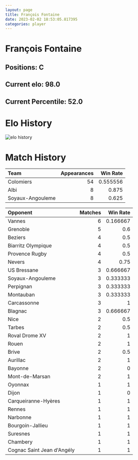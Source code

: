 ```yaml
---  
layout: page  
title: François Fontaine  
date: 2023-02-02 18:53:05.817395  
categories: player  
---
```

# François Fontaine

## Positions: C

## Current elo: 98.0

## Current Percentile: 52.0

# Elo History


![elo history](history_FrançoisFontaine.png)
# Match History


| Team             |   Appearances |   Win Rate |
|:-----------------|--------------:|-----------:|
| Colomiers        |            54 |   0.555556 |
| Albi             |             8 |   0.875    |
| Soyaux-Angouleme |             8 |   0.625    |

| Opponent                   |   Matches |   Win Rate |
|:---------------------------|----------:|-----------:|
| Vannes                     |         6 |   0.166667 |
| Grenoble                   |         5 |   0.6      |
| Beziers                    |         4 |   0.5      |
| Biarritz Olympique         |         4 |   0.5      |
| Provence Rugby             |         4 |   0.5      |
| Nevers                     |         4 |   0.75     |
| US Bressane                |         3 |   0.666667 |
| Soyaux-Angouleme           |         3 |   0.333333 |
| Perpignan                  |         3 |   0.333333 |
| Montauban                  |         3 |   0.333333 |
| Carcassonne                |         3 |   1        |
| Blagnac                    |         3 |   0.666667 |
| Nice                       |         2 |   0.5      |
| Tarbes                     |         2 |   0.5      |
| Roval Drome XV             |         2 |   1        |
| Rouen                      |         2 |   1        |
| Brive                      |         2 |   0.5      |
| Aurillac                   |         2 |   1        |
| Bayonne                    |         2 |   0        |
| Mont-de-Marsan             |         2 |   1        |
| Oyonnax                    |         1 |   1        |
| Dijon                      |         1 |   0        |
| Carqueiranne-Hyères        |         1 |   1        |
| Rennes                     |         1 |   1        |
| Narbonne                   |         1 |   1        |
| Bourgoin-Jallieu           |         1 |   1        |
| Suresnes                   |         1 |   1        |
| Chambery                   |         1 |   1        |
| Cognac Saint Jean d'Angély |         1 |   1        |